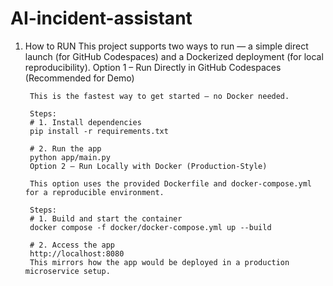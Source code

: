 # AI-incident-assistant
1. How to RUN
        This project supports two ways to run — a simple direct launch (for GitHub Codespaces) and a Dockerized deployment (for local reproducibility).
        Option 1 – Run Directly in GitHub Codespaces (Recommended for Demo)

        This is the fastest way to get started — no Docker needed.

        Steps:
        # 1. Install dependencies
        pip install -r requirements.txt

        # 2. Run the app
        python app/main.py
        Option 2 – Run Locally with Docker (Production-Style)

        This option uses the provided Dockerfile and docker-compose.yml for a reproducible environment.

        Steps:
        # 1. Build and start the container
        docker compose -f docker/docker-compose.yml up --build

        # 2. Access the app
        http://localhost:8080
        This mirrors how the app would be deployed in a production microservice setup.

